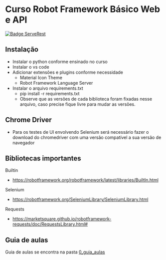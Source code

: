 # Curso Robot Framework Básico Web e API

[![Badge ServeRest](https://img.shields.io/badge/API-ServeRest-green)](https://github.com/ServeRest/ServeRest/)

## Instalação
- Instalar o python conforme ensinado no curso
- Instalar o vs code
- Adicionar extensões e plugins conforme necessidade
    - Material Icon Theme
    - Robot Framework Language Server
- Instalar o arquivo requirements.txt
    - pip install -r requirements.txt
    - Observe que as versões de cada biblioteca foram fixadas nesse arquivo, caso precise fique livre para mudar as versões.

## Chrome Driver
- Para os testes de UI envolvendo Selenium será necessário fazer o download do chromedriver com uma versão compatível a sua versão de navegador

## Bibliotecas importantes
Builtin
- https://robotframework.org/robotframework/latest/libraries/BuiltIn.html

Selenium
- https://robotframework.org/SeleniumLibrary/SeleniumLibrary.html

Requests
- https://marketsquare.github.io/robotframework-requests/doc/RequestsLibrary.html#

## Guia de aulas
Guia de aulas se encontra  na pasta [0_guia_aulas](./src/0_guia_aulas)
